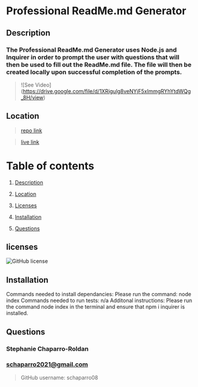 # Professional ReadMe.md Generator
## Description

### The Professional ReadMe.md Generator uses Node.js and Inquirer in order to prompt the user with questions that will then be used to fill out the ReadMe.md file. The file will then be created locally upon successful completion of the prompts.

> ![See Video] (https://drive.google.com/file/d/1XRigulg8veNYjF5xImmgRYhYtdWQg_8H/view)

## Location

> [repo link](https://github.com/schaparro08/Professional-README-Generator)

> [live link](n/a) 

# Table of contents 

1. [Description](#description)

2. [Location](#location)

3. [Licenses](#licenses)

4. [Installation](#installation)

5. [Questions](#questions)

## licenses 

![GitHub license](https://img.shields.io/badge/license-MIT-blue.svg)

## Installation
Commands needed to install dependancies: 
Please run the command: node index
Commands needed to run tests:
n/a
Additonal instructions:
Please run the command node index in the terminal and ensure that npm i inquirer is installed.
## Questions
 ### Stephanie Chaparro-Roldan
### schaparro2021@gmail.com

>GitHub username: schaparro08